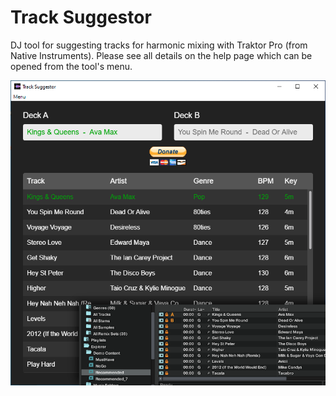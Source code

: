 # Track Suggestor
DJ tool for suggesting tracks for harmonic mixing with Traktor Pro (from Native Instruments). Please see all details on the help page which can be opened from the tool's menu.
<p align="center">
<img src="images/screenshot.png">
</p>
